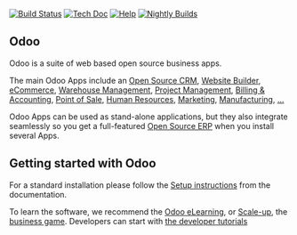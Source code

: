 [![Build Status](https://runbot.odoo.com/runbot/badge/flat/1/master.svg)](https://runbot.odoo.com/runbot)
[![Tech Doc](https://img.shields.io/badge/master-docs-875A7B.svg?style=flat&colorA=8F8F8F)](https://www.modulesnow.com/documentation/17.0)
[![Help](https://img.shields.io/badge/master-help-875A7B.svg?style=flat&colorA=8F8F8F)](https://www.modulesnow.com/forum/help-1)
[![Nightly Builds](https://img.shields.io/badge/master-nightly-875A7B.svg?style=flat&colorA=8F8F8F)](https://nightly.odoo.com/)

Odoo
----

Odoo is a suite of web based open source business apps.

The main Odoo Apps include an <a href="https://www.modulesnow.com/page/crm">Open Source CRM</a>,
<a href="https://www.modulesnow.com/app/website">Website Builder</a>,
<a href="https://www.modulesnow.com/app/ecommerce">eCommerce</a>,
<a href="https://www.modulesnow.com/app/inventory">Warehouse Management</a>,
<a href="https://www.modulesnow.com/app/project">Project Management</a>,
<a href="https://www.modulesnow.com/app/accounting">Billing &amp; Accounting</a>,
<a href="https://www.modulesnow.com/app/point-of-sale-shop">Point of Sale</a>,
<a href="https://www.modulesnow.com/app/employees">Human Resources</a>,
<a href="https://www.modulesnow.com/app/social-marketing">Marketing</a>,
<a href="https://www.modulesnow.com/app/manufacturing">Manufacturing</a>,
<a href="https://www.modulesnow.com/">...</a>

Odoo Apps can be used as stand-alone applications, but they also integrate seamlessly so you get
a full-featured <a href="https://www.modulesnow.com">Open Source ERP</a> when you install several Apps.

Getting started with Odoo
-------------------------

For a standard installation please follow the <a href="https://www.modulesnow.com/documentation/17.0/administration/install/install.html">Setup instructions</a>
from the documentation.

To learn the software, we recommend the <a href="https://www.modulesnow.com/slides">Odoo eLearning</a>, or <a href="https://www.modulesnow.com/page/scale-up-business-game">Scale-up</a>, the <a href="https://www.modulesnow.com/page/scale-up-business-game">business game</a>. Developers can start with <a href="https://www.modulesnow.com/documentation/17.0/developer/howtos.html">the developer tutorials</a>

